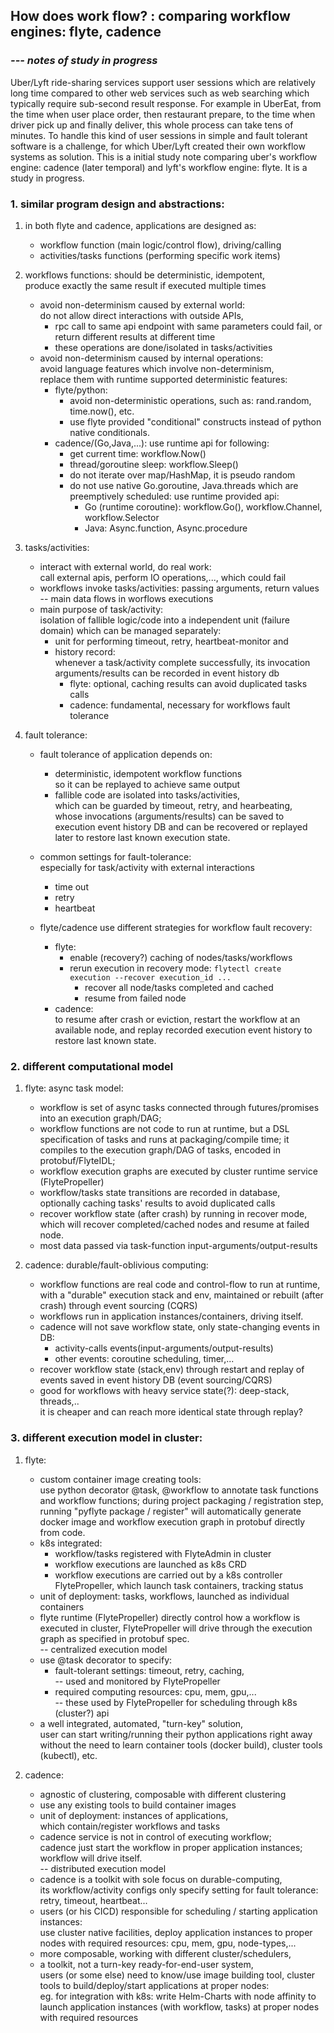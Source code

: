 ## How does work flow? : comparing workflow engines: flyte, cadence
###     *--- notes of study in progress*

Uber/Lyft ride-sharing services support user sessions which are relatively long time compared to other web services such as web searching which typically require sub-second result response. For example in UberEat, from the time when user place order, then restaurant prepare, to the time when driver pick up and finally deliver, this whole process can take tens of minutes. To handle this kind of user sessions in simple and fault tolerant software is a challenge, for which Uber/Lyft created their own workflow systems as solution. This is a initial study note comparing uber's workflow engine: cadence (later temporal) and lyft's workflow engine: flyte. It is a study in progress.

### 1. similar program design and abstractions:
1. in both flyte and cadence, applications are designed as:
   * workflow function (main logic/control flow), driving/calling
   * activities/tasks functions (performing specific work items)

2. workflows functions: should be deterministic, idempotent,  
    produce exactly the same result if executed multiple times  
   * avoid non-determinism caused by external world:  
       do not allow direct interactions with outside APIs,  
        * rpc call to same api endpoint with same parameters could fail, or return different results at different time
        * these operations are done/isolated in tasks/activities
   * avoid non-determinism caused by internal operations:  
        avoid language features which involve non-determinism,  
        replace them with runtime supported deterministic features:
        * flyte/python:
           * avoid non-deterministic operations, such as: rand.random, time.now(), etc.
           * use flyte provided "conditional" constructs instead of python native conditionals.
        * cadence/(Go,Java,...): use runtime api for following:
           * get current time: workflow.Now()
           * thread/goroutine sleep: workflow.Sleep()
           * do not iterate over map/HashMap, it is pseudo random
           * do not use native Go.goroutine, Java.threads which are preemptively scheduled:
               use runtime provided api:
               * Go (runtime coroutine):
                    workflow.Go(), workflow.Channel, workflow.Selector
               * Java: Async.function, Async.procedure
                         
3. tasks/activities:
   * interact with external world, do real work:  
       call external apis, perform IO operations,..., which could fail
   * workflows invoke tasks/activities: passing arguments, return values  
        -- main data flows in worflows executions
   * main purpose of task/activity:  
     isolation of fallible logic/code into a independent unit (failure domain) which can be managed separately:
       * unit for performing timeout, retry, heartbeat-monitor and
       * history record:  
           whenever a task/activity complete successfully, its invocation arguments/results can be recorded in event history db
          + flyte: optional, caching results can avoid duplicated tasks calls
          + cadence: fundamental, necessary for workflows fault tolerance

4. fault tolerance:
    * fault tolerance of application depends on:
      * deterministic, idempotent workflow functions  
          so it can be replayed to achieve same output
      * fallible code are isolated into tasks/activities,  
	  which can be guarded by timeout, retry, and hearbeating,  
          whose invocations (arguments/results) can be saved to execution event history DB and can be recovered or replayed later to restore last known execution state.
           
    * common settings for fault-tolerance:  
        especially for task/activity with external interactions
       * time out
       * retry
       * heartbeat
              
    * flyte/cadence use different strategies for workflow fault recovery:
       * flyte:
          * enable (recovery?) caching of nodes/tasks/workflows
          * rerun execution in recovery mode: ```flytectl create execution --recover execution_id ...```
             * recover all node/tasks completed and cached
             * resume from failed node
       * cadence:  
                to resume after crash or eviction, restart the workflow at an available node, and replay recorded execution event history to restore last known state.

### 2. different computational model

1. flyte: async task model:
    * workflow is set of async tasks connected through futures/promises into an execution graph/DAG;
    * workflow functions are not code to run at runtime, but a DSL specification of tasks and runs at packaging/compile time; it compiles to the execution graph/DAG of tasks, encoded in protobuf/FlyteIDL;
    * workflow execution graphs are executed by cluster runtime service (FlytePropeller)
    * workflow/tasks state transitions are recorded in database,  
      optionally caching tasks' results to avoid duplicated calls
    * recover workflow state (after crash) by running in recover mode, which will recover completed/cached nodes and resume at failed node.
    * most data passed via task-function input-arguments/output-results
             
2. cadence: durable/fault-oblivious computing:
    * workflow functions are real code and control-flow to run at runtime, with a "durable" execution stack and env, maintained or rebuilt (after crash) through event sourcing (CQRS)
    * workflows run in application instances/containers, driving itself.
    * cadence will not save workflow state, only state-changing events in DB:
      * activity-calls events(input-arguments/output-results)
      * other events: coroutine scheduling, timer,...
    * recover workflow state (stack,env) through restart and replay of events saved in event history DB (event sourcing/CQRS)
    * good for workflows with heavy service state(?): deep-stack, threads,..  
        it is cheaper and can reach more identical state through replay? 

### 3. different execution model in cluster:

1. flyte:
    * custom container image creating tools:  
        use python decorator @task, @workflow to annotate task functions and workflow functions; during project packaging / registration step, running "pyflyte package / register" will automatically generate docker image and workflow execution graph in protobuf directly from code.
    * k8s integrated:
        * workflow/tasks registered with FlyteAdmin in cluster
        * workflow executions are launched as k8s CRD
        * workflow executions are carried out by a k8s controller FlytePropeller, which launch task containers, tracking status
    * unit of deployment: tasks, workflows, launched as individual containers
    * flyte runtime (FlytePropeller) directly control how a workflow is executed in cluster, FlytePropeller will drive through the execution graph as specified in protobuf spec.  
      -- centralized execution model
    * use @task decorator to specify:
        * fault-tolerant settings: timeout, retry, caching,  
            -- used and monitored by FlytePropeller
        * required computing resources: cpu, mem, gpu,...  
            -- these used by FlytePropeller for scheduling through k8s (cluster?) api
    * a well integrated, automated, "turn-key" solution,  
        user can start writing/running their python applications right away without the need to learn container tools (docker build), cluster tools (kubectl), etc.
             
2. cadence:
    * agnostic of clustering, composable with different clustering
    * use any existing tools to build container images
    * unit of deployment: instances of applications,  
        which contain/register workflows and tasks
    * cadence service is not in control of executing workflow;  
        cadence just start the workflow in proper application instances; workflow will drive itself.  
        -- distributed execution model
    * cadence is a toolkit with sole focus on durable-computing,  
        its workflow/activity configs only specify setting for fault tolerance: retry, timeout, heartbeat...  
    * users (or his CICD) responsible for scheduling / starting application instances:  
        use cluster native facilities, deploy application instances to proper nodes with required resources: cpu, mem, gpu, node-types,...
    * more composable, working with different cluster/schedulers,
    * a toolkit, not a turn-key ready-for-end-user system,  
        users (or some else) need to know/use image building tool, cluster tools to build/deploy/start applications at proper nodes:  
        eg. for integration with k8s:
            write Helm-Charts with node affinity to launch application instances (with workflow, tasks) at proper nodes with required resources
